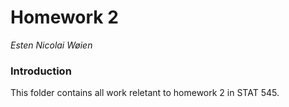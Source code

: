 # Homework 2
*Esten Nicolai Wøien*

### Introduction
This folder contains all work reletant to homework 2 in STAT 545. 